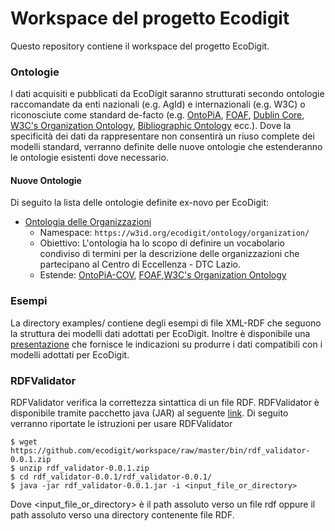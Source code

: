# Workspace del progetto Ecodigit

Questo repository contiene il workspace del progetto EcoDigit.

### Ontologie

I dati acquisiti e pubblicati da EcoDigit saranno strutturati secondo ontologie raccomandate da enti nazionali (e.g. AgId) e internazionali (e.g. W3C) o riconosciute come standard de-facto (e.g. [OntoPiA](https://github.com/italia/daf-ontologie-vocabolari-controllati/), [FOAF](http://xmlns.com/foaf/spec/), [Dublin Core](http://www.dublincore.org/specifications/dublin-core/dcmi-terms/), [W3C's Organization Ontology](https://www.w3.org/TR/vocab-org/), [Bibliographic Ontology](http://bibliontology.com/) ecc.).
Dove la specificità dei dati da rappresentare non consentirà un riuso complete dei modelli standard, verranno definite delle nuove ontologie che estenderanno le ontologie esistenti dove necessario.

#### Nuove Ontologie
Di seguito la lista delle ontologie definite ex-novo per EcoDigit:

- [Ontologia delle Organizzazioni](https://w3id.org/ecodigit/ontology/organization) 
  - Namespace: `https://w3id.org/ecodigit/ontology/organization/`
  - Obiettivo: L'ontologia ha lo scopo di definire un vocabolario condiviso di termini per la descrizione delle organizzazioni che partecipano al Centro di Eccellenza - DTC Lazio.
  - Estende: [OntoPiA-COV](https://w3id.org/italia/onto/COV), [FOAF](http://xmlns.com/foaf/spec/),[W3C's Organization Ontology](https://www.w3.org/TR/vocab-org/) 




### Esempi

La directory examples/ contiene degli esempi di file XML-RDF che seguono la struttura dei modelli dati adottati per EcoDigit.
Inoltre è disponibile una [presentazione](https://docs.google.com/presentation/d/1zRPi2FyykDnJ9wsSyAYA-govw6NRrdPUP0X4xvUregk/edit?usp=sharing) che fornisce le indicazioni su produrre i dati compatibili con i modelli adottati per EcoDigit.


### RDFValidator

RDFValidator verifica la correttezza sintattica di un file RDF.
RDFValidator è disponibile tramite pacchetto java (JAR) al seguente [link](https://github.com/ecodigit/workspace/raw/master/bin/rdf_validator-0.0.1.zip).
Di seguito verranno riportate le istruzioni per usare RDFValidator
```
$ wget https://github.com/ecodigit/workspace/raw/master/bin/rdf_validator-0.0.1.zip
$ unzip rdf_validator-0.0.1.zip
$ cd rdf_validator-0.0.1/rdf_validator-0.0.1/
$ java -jar rdf_validator-0.0.1.jar -i <input_file_or_directory>
```
Dove <input_file_or_directory> è il path assoluto verso un file rdf oppure il path assoluto verso una directory contenente file RDF.
